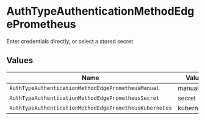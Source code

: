 # AuthTypeAuthenticationMethodEdgePrometheus

Enter credentials directly, or select a stored secret


## Values

| Name                                                   | Value                                                  |
| ------------------------------------------------------ | ------------------------------------------------------ |
| `AuthTypeAuthenticationMethodEdgePrometheusManual`     | manual                                                 |
| `AuthTypeAuthenticationMethodEdgePrometheusSecret`     | secret                                                 |
| `AuthTypeAuthenticationMethodEdgePrometheusKubernetes` | kubernetes                                             |